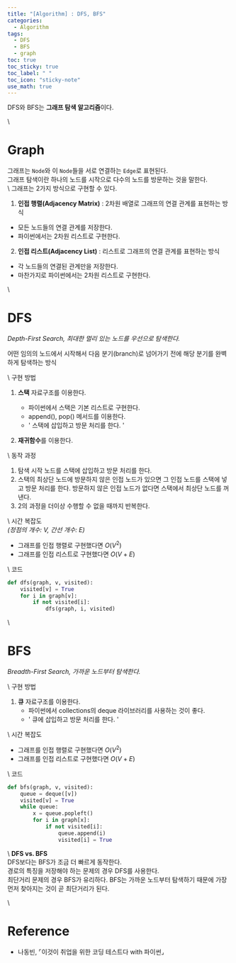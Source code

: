 ```yaml
---
title: "[Algorithm] : DFS, BFS"
categories:
  - Algorithm
tags:
  - DFS
  - BFS
  - graph
toc: true
toc_sticky: true
toc_label: " "
toc_icon: "sticky-note"
use_math: true
---
```


DFS와 BFS는 **그래프 탐색 알고리즘**이다.  

\\
# Graph  
그래프는 `Node`와 이 `Node`들을 서로 연결하는 `Edge`로 표현된다.  
그래프 탐색이란 하나의 노드를 시작으로 다수의 노드를 방문하는 것을 말한다.  
\\
그래프는 2가지 방식으로 구현할 수 있다.  

1. **인접 행렬(Adjacency Matrix)** : 2차원 배열로 그래프의 연결 관계를 표현하는 방식  
- 모든 노드들의 연결 관계를 저장한다.  
- 파이썬에서는 2차원 리스트로 구현한다.
  
2. **인접 리스트(Adjacency List)** : 리스트로 그래프의 연결 관계를 표현하는 방식
- 각 노드들의 연결된 관계만을 저장한다.
- 마찬가지로 파이썬에서는 2차원 리스트로 구현한다.

\\
# DFS
_Depth-First Search, 최대한 멀리 있는 노드를 우선으로 탐색한다._    

어떤 임의의 노드에서 시작해서 다음 분기(branch)로 넘어가기 전에 해당 분기를 완벽하게 탐색하는 방식  

\\
구현 방법     
1. **스택** 자료구조를 이용한다.  
     - 파이썬에서 스택은 기본 리스트로 구현한다.
     - append(), pop() 메서드를 이용한다.
     - ' 스택에 삽입하고 방문 처리를 한다. '  

2. **재귀함수**를 이용한다.  

\\
동작 과정
1. 탐색 시작 노드를 스택에 삽입하고 방문 처리를 한다.
2. 스택의 최상단 노드에 방문하지 않은 인접 노드가 있으면 그 인접 노드를 스택에 넣고 방문 처리를 한다. 방문하지 않은 인접 노드가 없다면 스택에서 최상단 노드를 꺼낸다.
3. 2의 과정을 더이상 수행할 수 없을 때까지 반복한다.  

\\
시간 복잡도  
_(정점의 개수: $V$, 간선 개수: $E$)_  
- 그래프를 인접 행렬로 구현했다면 $O(V^2)$  
- 그래프를 인접 리스트로 구현했다면 $O(V+E)$

\\
코드
```python
def dfs(graph, v, visited):
    visited[v] = True
    for i in graph[v]:
        if not visited[i]:
            dfs(graph, i, visited)
```

\\
# BFS
_Breadth-First Search, 가까운 노드부터 탐색한다._    

\\
구현 방법     
1. __큐__ 자료구조를 이용한다.  
   - 파이썬에서 collections의 deque 라이브러리를 사용하는 것이 좋다. 
   - ' 큐에 삽입하고 방문 처리를 한다. '  

\\
시간 복잡도  
- 그래프를 인접 행렬로 구현했다면 $O(V^2)$  
- 그래프를 인접 리스트로 구현했다면 $O(V+E)$

\\
코드  
```python
def bfs(graph, v, visited):
    queue = deque([v])
    visited[v] = True
    while queue:
        x = queue.popleft()
        for i in graph[x]:
            if not visited[i]:
                queue.append(i)
                visited[i] = True
```

\\
**DFS vs. BFS**  
DFS보다는 BFS가 조금 더 빠르게 동작한다.   
경로의 특징을 저장해야 하는 문제의 경우 DFS를 사용한다.  
최단거리 문제의 경우 BFS가 유리하다. BFS는 가까운 노드부터 탐색하기 때문에 가장 먼저 찾아지는 것이 곧 최단거리가 된다.  

\\
# Reference
- 나동빈, ⌜이것이 취업을 위한 코딩 테스트다 with 파이썬⌟


